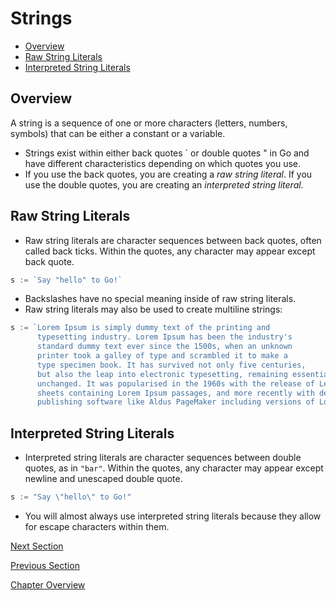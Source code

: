 # Strings

- [Overview](#overview)
- [Raw String Literals](#raw-string-literals)
- [Interpreted String Literals](#interpreted-string-literals)

## Overview

A string is a sequence of one or more characters (letters, numbers, symbols) that can be either a constant or a
variable.

- Strings exist within either back quotes ` or double quotes " in Go and have different characteristics depending on
  which quotes you use.
- If you use the back quotes, you are creating a _raw string literal_. If you use the double quotes, you are creating
  an _interpreted string literal_.

## Raw String Literals

- Raw string literals are character sequences between back quotes, often called back ticks. Within the quotes, any
  character may appear except back quote.

```go
s := `Say "hello" to Go!`
```

- Backslashes have no special meaning inside of raw string literals.
- Raw string literals may also be used to create multiline strings:

```go
s := `Lorem Ipsum is simply dummy text of the printing and
      typesetting industry. Lorem Ipsum has been the industry's 
      standard dummy text ever since the 1500s, when an unknown 
      printer took a galley of type and scrambled it to make a 
      type specimen book. It has survived not only five centuries, 
      but also the leap into electronic typesetting, remaining essentially 
      unchanged. It was popularised in the 1960s with the release of Letraset 
      sheets containing Lorem Ipsum passages, and more recently with desktop 
      publishing software like Aldus PageMaker including versions of Lorem Ipsum.`
```

## Interpreted String Literals

- Interpreted string literals are character sequences between double quotes, as in `"bar"`. Within the quotes, any
  character may appear except newline and unescaped double quote.

```go
s := "Say \"hello\" to Go!"
```

- You will almost always use interpreted string literals because they allow for escape characters within them.

[Next Section](07-printing.md)

[Previous Section](05-booleans.md)

[Chapter Overview](README.md)
